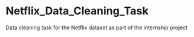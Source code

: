# Netflix_Data_Cleaning_Task
Data cleaning task for the Netflix dataset as part of the internship project
